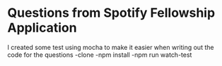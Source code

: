 # Questions from Spotify Fellowship Application
I created some test using mocha to make it easier when writing out the code for the questions
-clone
-npm install 
-npm run watch-test